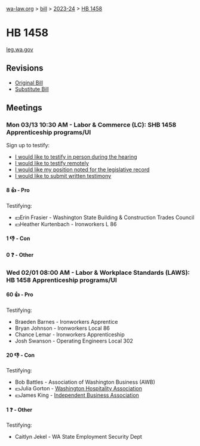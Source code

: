 [wa-law.org](/) > [bill](/bill/) > [2023-24](/bill/2023-24/) > [HB 1458](/bill/2023-24/hb/1458/)

# HB 1458
[leg.wa.gov](https://app.leg.wa.gov/billsummary?BillNumber=1458&Year=2023&Initiative=false)

## Revisions
* [Original Bill](1/)
* [Substitute Bill](S/)

## Meetings
### Mon 03/13 10:30 AM - Labor & Commerce (LC): SHB 1458 Apprenticeship programs/UI
Sign up to testify:
* [I would like to testify in person during the hearing](https://app.leg.wa.gov/csi/Testifier/Add?chamber=House&mId=30975&aId=153129&caId=22090&tId=1)
* [I would like to testify remotely](https://app.leg.wa.gov/csi/Testifier/Add?chamber=House&mId=30975&aId=153129&caId=22090&tId=2)
* [I would like my position noted for the legislative record](https://app.leg.wa.gov/csi/Testifier/Add?chamber=House&mId=30975&aId=153129&caId=22090&tId=3)
* [I would like to submit written testimony](https://app.leg.wa.gov/csi/Testifier/Add?chamber=House&mId=30975&aId=153129&caId=22090&tId=4)

#### 8 👍 - Pro
Testifying:
* 💵Erin Frasier - Washington State Building & Construction Trades Council
* 💵Heather Kurtenbach - Ironworkers L 86

#### 1 👎 - Con

#### 0 ❓ - Other

### Wed 02/01 08:00 AM - Labor & Workplace Standards (LAWS): HB 1458 Apprenticeship programs/UI
#### 60 👍 - Pro
Testifying:
* Braeden Barnes - Ironworkers Apprentice
* Bryan Johnson - Ironworkers Local 86
* Chance Lemar - Ironworkers Apprenticeship
* Josh Swanson - Operating Engineers Local 302

#### 20 👎 - Con
Testifying:
* Bob Battles - Association of Washington Business (AWB)
* 💵Julia Gorton - [Washington Hospitality Association](/org/washington_hospitality_association/)
* 💵James King - [Independent Business Association](/org/independent_business_association/)

#### 1 ❓ - Other
Testifying:
* Caitlyn Jekel - WA State Employment Security Dept
